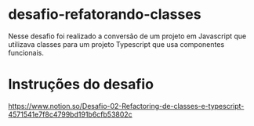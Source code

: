 # desafio-refatorando-classes

Nesse desafio foi realizado a conversão de um projeto em Javascript que utilizava classes para um projeto Typescript que usa componentes funcionais.

# Instruções do desafio 

https://www.notion.so/Desafio-02-Refactoring-de-classes-e-typescript-4571541e7f8c4799bd191b6cfb53802c
